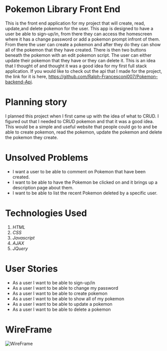 # Pokemon Library Front End
This is the front end application for my project that will create, read, update,and delete pokemon for the user. This app is designed to have a user be able to sign-up/in, from there they can access the homescreen where it has a change password or add a pokemon prompt infront of them. From there the user can create a pokemon and after they do they can show all of the pokemon that they have created. There is then two buttons beneath the pokemon with an edit pokemon script. The user can either update their pokemon that they have or they can delete it. This is an idea that I thought of and thought it was a good idea for my first full stack application. If you would like to check out the api that I made for the project, the link for it is here, https://github.com/Ralph-Francesconi007/Pokemon-backend-Api.

# Planning story
I planned this project when I first came up with the idea of what to CRUD. I figured out that I needed to CRUD pokemon and that it was a good idea. This would be a simple and useful website that people could go to and be able to create pokemon, read the pokemon, update the pokemon and delete the pokemon they create.

# Unsolved Problems
- I want a user to be able to comment on Pokemon that have been created.
- I want to be able to have the Pokemon be clicked on and it brings up a description page about them.
- I want to be able to list the recent Pokemon deleted by a specific user.

# Technologies Used
1. *HTML*
2. *CSS*
3. *Javascript*
4. *AJAX*
5. *JQuery*

# User Stories
- As a user I want to be able to sign-up/in
- As a user I want to be able to change my password
- As a user I want to be able to create pokemon
- As a user I want to be able to show all of my pokemon
- As a user I want to be able to update a pokemon
- As a user I want to be able to delete a pokemon

# WireFrame
![WireFrame](https://i.imgur.com/OnH3mjQ.jpg)
